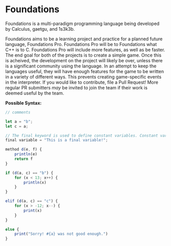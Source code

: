 # Foundations
Foundations is a multi-paradigm programming language being developed by Calculus, gaetgu, and 1s3k3b.


Foundations aims to be a learning project and practice for a planned future language, Foundations Pro.
Foundations Pro will be to Foundations what C++ is to C. Foundations Pro will include more features, as well
as be faster. The end goal for both of the projects is to create a simple game. Once this is acheived,
the development on the project will likely be over, unless there is a significant community using the language.
In an attempt to keep the languages useful, they will have enough features for the game to be written in a
variety of different ways. This prevents creating game-specific events in the interpreter. If you would like
to contribute, file a Pull Request! More regular PR submitters *may* be invited to join the team if their work
is deemed useful by the team.


**Possible Syntax:**
```js
// comments

let a = "b";
let c = a;

// The final keyword is used to define constant variables. Constant variables cannot be changed/redefined.
final variable = "This is a final variable!";

method d(e, f) {
    println(e)
    return f
}

if (d(a, c) == "b") {
    for (x < 13; x++) {
        println(x)
    }
}

elif (d(a, c) == "c") {
    for (x > -12; x--) {
        print(x)
    }
} 

else {
    print("Sorry! #{a} was not good enough.")
}
```

